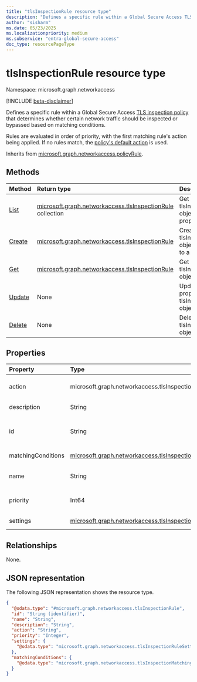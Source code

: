 ```yaml
---
title: "tlsInspectionRule resource type"
description: "Defines a specific rule within a Global Secure Access TLS inspection policy that determines whether certain network traffic should be inspected or bypassed based on matching conditions."
author: "sisharm"
ms.date: 05/23/2025
ms.localizationpriority: medium
ms.subservice: "entra-global-secure-access"
doc_type: resourcePageType
---
```


# tlsInspectionRule resource type

Namespace: microsoft.graph.networkaccess

[!INCLUDE [beta-disclaimer](../../includes/beta-disclaimer.md)]

Defines a specific rule within a Global Secure Access [TLS inspection policy](../resources/networkaccess-tlsinspectionpolicy.md) that determines whether certain network traffic should be inspected or bypassed based on matching conditions. 

Rules are evaluated in order of priority, with the first matching rule's action being applied. If no rules match, the [policy's default action](../resources/networkaccess-tlsinspectionpolicysettings.md) is used.

Inherits from [microsoft.graph.networkaccess.policyRule](../resources/networkaccess-policyrule.md).

## Methods
|Method|Return type|Description|
|:---|:---|:---|
|[List](../api/networkaccess-tlsinspectionpolicy-list-policyrules.md)|[microsoft.graph.networkaccess.tlsInspectionRule](networkaccess-tlsinspectionrule.md) collection|Get a list of the tlsInspectionRule objects and their properties.|
|[Create](../api/networkaccess-tlsinspectionpolicy-post-policyrules.md)|[microsoft.graph.networkaccess.tlsInspectionRule](networkaccess-tlsinspectionrule.md)|Create a new tlsInspectionRule object and add it to a policy.|
|[Get](../api/networkaccess-tlsinspectionrule-get.md)|[microsoft.graph.networkaccess.tlsInspectionRule](networkaccess-tlsinspectionrule.md)|Get a single tlsInspectionRule object.|
|[Update](../api/networkaccess-tlsinspectionrule-update.md)|None|Update the properties of a tlsInspectionRule object.|
|[Delete](../api/networkaccess-tlsinspectionrule-delete.md)|None|Delete a tlsInspectionRule object.|

## Properties
|Property|Type|Description|
|:---|:---|:---|
|action|microsoft.graph.networkaccess.tlsInspectionAction|The action to take when traffic matches this rule. The possible values are: `bypass`, `inspect`, `unknownFutureAction`.|
|description|String|Optional description explaining the purpose of the rule.|
|id|String|The unique identifier for the rule. Inherited from [microsoft.graph.networkaccess.policyRule](../resources/networkaccess-policyrule.md). Inherits from [entity](../resources/entity.md).|
|matchingConditions|[microsoft.graph.networkaccess.tlsInspectionMatchingConditions](../resources/networkaccess-tlsinspectionmatchingconditions.md)|The conditions that determine when this rule should be applied to traffic.|
|name|String|The display name of the rule. Inherited from [microsoft.graph.networkaccess.policyRule](../resources/networkaccess-policyrule.md).|
|priority|Int64|The priority of the rule. Rules are evaluated in ascending order of priority. Lower numbers indicate higher priority.|
|settings|[microsoft.graph.networkaccess.tlsInspectionRuleSettings](../resources/networkaccess-tlsinspectionrulesettings.md)|Additional settings that configure the rule's behavior.|

## Relationships
None.

## JSON representation
The following JSON representation shows the resource type.
<!-- {
  "blockType": "resource",
  "keyProperty": "id",
  "@odata.type": "microsoft.graph.networkaccess.tlsInspectionRule",
  "baseType": "microsoft.graph.networkaccess.policyRule",
  "openType": false
}
-->
``` json
{
  "@odata.type": "#microsoft.graph.networkaccess.tlsInspectionRule",
  "id": "String (identifier)",
  "name": "String",
  "description": "String",
  "action": "String",
  "priority": "Integer",
  "settings": {
    "@odata.type": "microsoft.graph.networkaccess.tlsInspectionRuleSettings"
  },
  "matchingConditions": {
    "@odata.type": "microsoft.graph.networkaccess.tlsInspectionMatchingConditions"
  }
}
```
